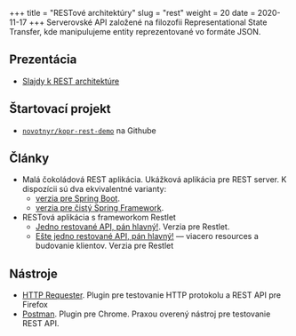 +++
title = "RESTové architektúry"
slug = "rest"
weight = 20
date = 2020-11-17
+++
Serverovské API založené na filozofii Representational State Transfer, kde manipulujeme entity reprezentované vo formáte JSON.
<!-- more -->

Prezentácia
-----------

*	[Slajdy k REST architektúre](kopr-rest-architektura.pdf)


Štartovací projekt
-------------------

*	[`novotnyr/kopr-rest-demo`](https://github.com/novotnyr/kopr-rest-demo) na Githube

Články
-------
*	Malá čokoládová REST aplikácia. Ukážková aplikácia pre REST server. K dispozícii sú dva ekvivalentné varianty:
	*	[verzia pre Spring Boot](http://ics.upjs.sk/~novotnyr/blog/2138/mala-cokoladova-spring-rest-aplikacia-list-milanovi).
	*	[verzia pre čistý Spring Framework](http://ics.upjs.sk/~novotnyr/blog/1876/mala-cokoladova-spring-rest-aplikacia-list-martinovi).
*	RESTová aplikácia s frameworkom Restlet
	*	[Jedno restované API, pán hlavný!](http://ics.upjs.sk/~novotnyr/blog/772/jedno-restovane-api-a-la-restlet-pan-hlavny). Verzia pre Restlet.
	*	[Ešte jedno restované API, pán hlavný!](http://ics.upjs.sk/~novotnyr/blog/786/este-jedno-restovane-api-a-la-restlet-pan-hlavny-viacero-resources-a-klienti) — viacero resources a budovanie klientov. Verzia pre Restlet


Nástroje
---------

*	[HTTP Requester](https://addons.mozilla.org/en-us/firefox/addon/httprequester/). Plugin pre testovanie HTTP protokolu a REST API pre Firefox
*	[Postman](https://chrome.google.com/webstore/detail/postman/fhbjgbiflinjbdggehcddcbncdddomop?hl=en). Plugin pre Chrome. Praxou overený nástroj pre testovanie REST API.
